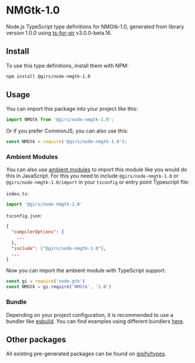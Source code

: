 
# NMGtk-1.0

Node.js TypeScript type definitions for NMGtk-1.0, generated from library version 1.0.0 using [ts-for-gir](https://github.com/gjsify/ts-for-gir) v3.0.0-beta.16.

## Install

To use this type definitions, install them with NPM:
```bash
npm install @girs/node-nmgtk-1.0
```

## Usage

You can import this package into your project like this:
```ts
import NMGtk from '@girs/node-nmgtk-1.0';
```

Or if you prefer CommonJS, you can also use this:
```ts
const NMGtk = require('@girs/node-nmgtk-1.0');
```

### Ambient Modules

You can also use [ambient modules](https://github.com/gjsify/ts-for-gir/tree/main/packages/cli#ambient-modules) to import this module like you would do this in JavaScript.
For this you need to include `@girs/node-nmgtk-1.0` or `@girs/node-nmgtk-1.0/import` in your `tsconfig` or entry point Typescript file:

`index.ts`:
```ts
import '@girs/node-nmgtk-1.0'
```

`tsconfig.json`:
```json
{
  "compilerOptions": {
    ...
  },
  "include": ["@girs/node-nmgtk-1.0"],
  ...
}
```

Now you can import the ambient module with TypeScript support: 

```ts
const gi = require('node-gtk')
const NMGtk = gi.require('NMGtk', '1.0')
```



### Bundle

Depending on your project configuration, it is recommended to use a bundler like [esbuild](https://esbuild.github.io/). You can find examples using different bundlers [here](https://github.com/gjsify/ts-for-gir/tree/main/examples).

## Other packages

All existing pre-generated packages can be found on [gjsify/types](https://github.com/gjsify/types).

